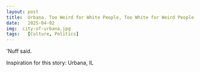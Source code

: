 ```yaml
---
layout: post
title:  Urbana. Too Weird for White People, Too White for Weird People
date:   2025-04-02
img:  city-of-urbana.jpg
tags:   [Culture, Politics]
---
```


'Nuff said.

Inspiration for this story: Urbana, IL
